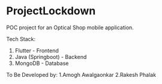 # ProjectLockdown
POC project for an Optical Shop mobile application.

Tech Stack:
  1. Flutter -  Frontend
  2. Java (Springboot) - Backend
  3. MongoDB - Database
  
To Be Developed by:
  1.Amogh Awalgaonkar
  2.Rakesh Phalak

